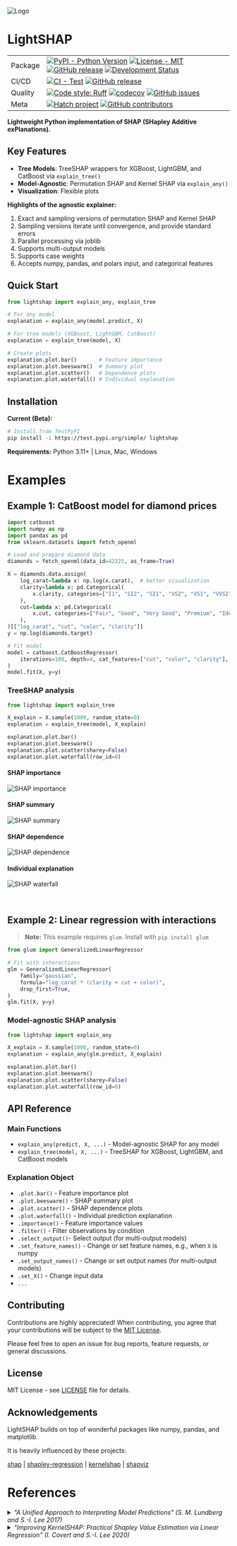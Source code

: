 ![Logo](./docs/images/logo.svg?raw=true)

# LightSHAP

| | |
| --- | --- |
| Package | [![PyPI - Python Version](https://img.shields.io/badge/python-3.11+-blue.svg)](https://www.python.org/downloads/) [![License - MIT](https://img.shields.io/badge/license-MIT-9400d3.svg)](https://spdx.org/licenses/) [![GitHub release](https://img.shields.io/github/v/release/mayer79/LightSHAP)](https://github.com/mayer79/LightSHAP/releases) [![Development Status](https://img.shields.io/badge/status-beta-orange.svg)](https://github.com/mayer79/LightSHAP) |
| CI/CD | [![CI - Test](https://github.com/mayer79/LightSHAP/actions/workflows/test.yml/badge.svg)](https://github.com/mayer79/LightSHAP/actions/workflows/test.yml) [![GitHub release](https://img.shields.io/github/v/release/mayer79/LightSHAP?label=release)](https://github.com/mayer79/LightSHAP/releases) |
| Quality | [![Code style: Ruff](https://img.shields.io/endpoint?url=https://raw.githubusercontent.com/astral-sh/ruff/main/assets/badge/v2.json)](https://github.com/astral-sh/ruff) [![codecov](https://codecov.io/gh/mayer79/LightSHAP/graph/badge.svg)](https://codecov.io/gh/mayer79/LightSHAP) [![GitHub issues](https://img.shields.io/github/issues/mayer79/LightSHAP)](https://github.com/mayer79/LightSHAP/issues) |
| Meta | [![Hatch project](https://img.shields.io/badge/%F0%9F%A5%9A-Hatch-4051b5.svg)](https://github.com/pypa/hatch) [![GitHub contributors](https://img.shields.io/github/contributors/mayer79/LightSHAP)](https://github.com/mayer79/LightSHAP/graphs/contributors) |

**Lightweight Python implementation of SHAP (SHapley Additive exPlanations).**

## Key Features

- **Tree Models**: TreeSHAP wrappers for XGBoost, LightGBM, and CatBoost via `explain_tree()`
- **Model-Agnostic**: Permutation SHAP and Kernel SHAP via `explain_any()`
- **Visualization**: Flexible plots

**Highlights of the agnostic explainer:**

1. Exact and sampling versions of permutation SHAP and Kernel SHAP
2. Sampling versions iterate until convergence, and provide standard errors
3. Parallel processing via joblib
4. Supports multi-output models
5. Supports case weights
6. Accepts numpy, pandas, and polars input, and categorical features

## Quick Start

```python
from lightshap import explain_any, explain_tree

# For any model
explanation = explain_any(model.predict, X)

# For tree models (XGBoost, LightGBM, CatBoost)  
explanation = explain_tree(model, X)

# Create plots
explanation.plot.bar()       # Feature importance
explanation.plot.beeswarm()  # Summary plot
explanation.plot.scatter()   # Dependence plots
explanation.plot.waterfall() # Individual explanation
```

## Installation

**Current (Beta):**

```bash
# Install from TestPyPI
pip install -i https://test.pypi.org/simple/ lightshap
```

**Requirements:** Python 3.11+ | Linux, Mac, Windows

# Examples

## Example 1: CatBoost model for diamond prices

```python
import catboost
import numpy as np
import pandas as pd
from sklearn.datasets import fetch_openml

# Load and prepare diamond data
diamonds = fetch_openml(data_id=42225, as_frame=True)

X = diamonds.data.assign(
    log_carat=lambda x: np.log(x.carat),  # better visualization
    clarity=lambda x: pd.Categorical(
        x.clarity, categories=["I1", "SI2", "SI1", "VS2", "VS1", "VVS2", "VVS1", "IF"]
    ),
    cut=lambda x: pd.Categorical(
        x.cut, categories=["Fair", "Good", "Very Good", "Premium", "Ideal"]
    ),
)[["log_carat", "cut", "color", "clarity"]]
y = np.log(diamonds.target)

# Fit model
model = catboost.CatBoostRegressor(
    iterations=100, depth=4, cat_features=["cut", "color", "clarity"], verbose=0
)
model.fit(X, y=y)
```

### TreeSHAP analysis

```python
from lightshap import explain_tree

X_explain = X.sample(1000, random_state=0)
explanation = explain_tree(model, X_explain)

explanation.plot.bar()
explanation.plot.beeswarm()
explanation.plot.scatter(sharey=False)
explanation.plot.waterfall(row_id=0)
```

#### SHAP importance

![SHAP importance](./docs/images/tree_bar.png?raw=true)

#### SHAP summary

![SHAP summary](./docs/images/tree_beeswarm.png?raw=true)

#### SHAP dependence

![SHAP dependence](./docs/images/tree_scatter.png?raw=true)

#### Individual explanation

![SHAP waterfall](./docs/images/tree_waterfall.png?raw=true)

<br/>

## Example 2: Linear regression with interactions

> **Note:** This example requires `glum`. Install with `pip install glum`

```python
from glum import GeneralizedLinearRegressor

# Fit with interactions
glm = GeneralizedLinearRegressor(
    family="gaussian",
    formula="log_carat * (clarity + cut + color)",
    drop_first=True,
)
glm.fit(X, y=y)
```

### Model-agnostic SHAP analysis

```python
from lightshap import explain_any

X_explain = X.sample(1000, random_state=0)
explanation = explain_any(glm.predict, X_explain)

explanation.plot.bar()
explanation.plot.beeswarm() 
explanation.plot.scatter(sharey=False)
explanation.plot.waterfall(row_id=0)
```

## API Reference

### Main Functions

- `explain_any(predict, X, ...)` - Model-agnostic SHAP for any model
- `explain_tree(model, X, ...)` - TreeSHAP for XGBoost, LightGBM, and CatBoost models

### Explanation Object

- `.plot.bar()` - Feature importance plot
- `.plot.beeswarm()` - SHAP summary plot  
- `.plot.scatter()` - SHAP dependence plots
- `.plot.waterfall()` - Individual prediction explanation
- `.importance()` - Feature importance values
- `.filter()` - Filter observations by condition
- `.select_output()`- Select output (for multi-output models)
- `.set_feature_names()` - Change or set feature names, e.g., when `X` is numpy
- `.set_output_names()` - Change or set output names (for multi-output models)
- `.set_X()` - Change input data
- `...`

## Contributing

Contributions are highly appreciated! When contributing, you agree that your contributions will be subject to the [MIT License](https://github.com/mayer79/lightshap/blob/main/LICENSE).

Please feel free to open an issue for bug reports, feature requests, or general discussions.

## License

MIT License - see [LICENSE](LICENSE) file for details.

## Acknowledgements

LightSHAP builds on top of wonderful packages like numpy, pandas, and matplotlib.

It is heavily influenced by these projects:

[shap](https://github.com/slundberg/shap) |
[shapley-regression](https://github.com/iancovert/shapley-regression) |
[kernelshap](https://github.com/ModelOriented/kernelshap) |
[shapviz](https://github.com/ModelOriented/shapviz)

# <a name="references">References</a>

<details>
<summary>
    <em>"A Unified Approach to Interpreting Model Predictions" (S. M. Lundberg and S.-I. Lee 2017)</em>
</summary>
<br/>
    <pre>
@incollection{lundberglee2017,
 title = {A Unified Approach to Interpreting Model Predictions},
 author = {Lundberg, Scott M and Lee, Su-In},
 booktitle = {Advances in Neural Information Processing Systems 30},
 editor = {I. Guyon and U. V. Luxburg and S. Bengio and H. Wallach and R. Fergus and S. Vishwanathan and R. Garnett},
 pages = {4765--4774},
 year = {2017},
 publisher = {Curran Associates, Inc.},
 url = {https://papers.nips.cc/paper/7062-a-unified-approach-to-interpreting-model-predictions.pdf}
}
</pre>
<a href="https://papers.nips.cc/paper/7062-a-unified-approach-to-interpreting-model-predictions.pdf">Paper link</a>
</details>

<details>
<summary>
    <em>"Improving KernelSHAP: Practical Shapley Value Estimation via Linear Regression" (I. Covert and S.-I. Lee 2020)</em>
</summary>
<br/>
    <pre>
@inproceedings{covertlee2020,
  title={Improving KernelSHAP: Practical Shapley Value Estimation via Linear Regression},
  author={Ian Covert and Su-In Lee},
  booktitle={International Conference on Artificial Intelligence and Statistics},
  year={2020},
  url={https://proceedings.mlr.press/v130/covert21a/covert21a.pdf}
}
</pre>
<a href="https://proceedings.mlr.press/v130/covert21a/covert21a.pdf">Paper link</a>
</details>

